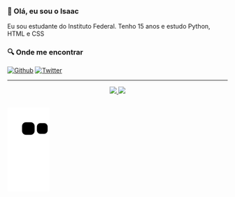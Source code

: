 ### 👋 Olá, eu sou o Isaac

Eu sou estudante do Instituto Federal.
Tenho 15 anos e estudo Python, HTML e CSS

<h3>🔍 Onde me encontrar</h3>
<p><a href="https://github.com/IsaacG1F2" target="_blank"><img alt="Github" src="https://img.shields.io/badge/GitHub-%2312100E.svg?&style=for-the-badge&logo=Github&logoColor=white" /></a> <a href="https://twitter.com/PermaFrostBiter" target="_blank"><img alt="Twitter" src="https://img.shields.io/badge/twitter-%231DA1F2.svg?&style=for-the-badge&logo=twitter&logoColor=white" /></a>
</p>

-----
<div align="center">
  <a href="https://github.com/IsaacG1F2%22%3E">
  <img height="180em" src="https://github-readme-stats.vercel.app/api?username=IsaacG1F2&show_icons=true&theme=dark&include_all_commits=true&count_private=true%22/%3E"/>
  <img height="180em" src="https://github-readme-stats.vercel.app/api/top-langs/?username=IsaacG1F2&layout=compact&langs_count=7&theme=dark"/>
</div>
  
##

<div> 
 
  ![Snake animation](https://github.com/IsaacG1F2/IsaacG1F2/blob/output/github-contribution-grid-snake.svg)
 
</div>
